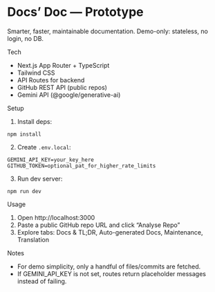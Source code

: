 Docs’ Doc — Prototype
=====================

Smarter, faster, maintainable documentation. Demo-only: stateless, no login, no DB.

Tech
- Next.js App Router + TypeScript
- Tailwind CSS
- API Routes for backend
- GitHub REST API (public repos)
- Gemini API (@google/generative-ai)

Setup
1) Install deps:
```
npm install
```
2) Create `.env.local`:
```
GEMINI_API_KEY=your_key_here
GITHUB_TOKEN=optional_pat_for_higher_rate_limits
```
3) Run dev server:
```
npm run dev
```

Usage
1) Open http://localhost:3000
2) Paste a public GitHub repo URL and click “Analyse Repo”
3) Explore tabs: Docs & TL;DR, Auto-generated Docs, Maintenance, Translation

Notes
- For demo simplicity, only a handful of files/commits are fetched.
- If GEMINI_API_KEY is not set, routes return placeholder messages instead of failing.
